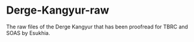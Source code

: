 # Derge-Kangyur-raw
The raw files of the Derge Kangyur that has been proofread for TBRC and SOAS by Esukhia.
